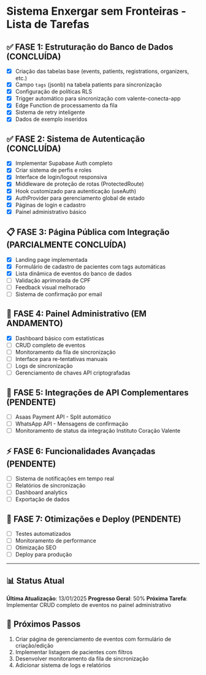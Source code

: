 
# Sistema Enxergar sem Fronteiras - Lista de Tarefas

## ✅ FASE 1: Estruturação do Banco de Dados (CONCLUÍDA)
- [x] Criação das tabelas base (events, patients, registrations, organizers, etc.)
- [x] Campo `tags` (jsonb) na tabela patients para sincronização
- [x] Configuração de políticas RLS
- [x] Trigger automático para sincronização com valente-conecta-app
- [x] Edge Function de processamento da fila
- [x] Sistema de retry inteligente
- [x] Dados de exemplo inseridos

## ✅ FASE 2: Sistema de Autenticação (CONCLUÍDA)
- [x] Implementar Supabase Auth completo
- [x] Criar sistema de perfis e roles
- [x] Interface de login/logout responsiva
- [x] Middleware de proteção de rotas (ProtectedRoute)
- [x] Hook customizado para autenticação (useAuth)
- [x] AuthProvider para gerenciamento global de estado
- [x] Páginas de login e cadastro
- [x] Painel administrativo básico

## 📋 FASE 3: Página Pública com Integração (PARCIALMENTE CONCLUÍDA)
- [x] Landing page implementada
- [x] Formulário de cadastro de pacientes com tags automáticas
- [x] Lista dinâmica de eventos do banco de dados
- [ ] Validação aprimorada de CPF
- [ ] Feedback visual melhorado
- [ ] Sistema de confirmação por email

## 🎯 FASE 4: Painel Administrativo (EM ANDAMENTO)
- [x] Dashboard básico com estatísticas
- [ ] CRUD completo de eventos
- [ ] Monitoramento da fila de sincronização
- [ ] Interface para re-tentativas manuais
- [ ] Logs de sincronização
- [ ] Gerenciamento de chaves API criptografadas

## 🔌 FASE 5: Integrações de API Complementares (PENDENTE)
- [ ] Asaas Payment API - Split automático
- [ ] WhatsApp API - Mensagens de confirmação
- [ ] Monitoramento de status da integração Instituto Coração Valente

## ⚡ FASE 6: Funcionalidades Avançadas (PENDENTE)
- [ ] Sistema de notificações em tempo real
- [ ] Relatórios de sincronização
- [ ] Dashboard analytics
- [ ] Exportação de dados

## 🚀 FASE 7: Otimizações e Deploy (PENDENTE)
- [ ] Testes automatizados
- [ ] Monitoramento de performance
- [ ] Otimização SEO
- [ ] Deploy para produção

---

## 📊 Status Atual
**Última Atualização**: 13/01/2025
**Progresso Geral**: 50%
**Próxima Tarefa**: Implementar CRUD completo de eventos no painel administrativo

## 🔄 Próximos Passos
1. Criar página de gerenciamento de eventos com formulário de criação/edição
2. Implementar listagem de pacientes com filtros
3. Desenvolver monitoramento da fila de sincronização
4. Adicionar sistema de logs e relatórios
